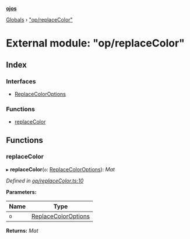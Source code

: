 **[ojos](../README.md)**

[Globals](../README.md) › ["op/replaceColor"](_op_replacecolor_.md)

# External module: "op/replaceColor"

## Index

### Interfaces

* [ReplaceColorOptions](../interfaces/_op_replacecolor_.replacecoloroptions.md)

### Functions

* [replaceColor](_op_replacecolor_.md#replacecolor)

## Functions

###  replaceColor

▸ **replaceColor**(`o`: [ReplaceColorOptions](../interfaces/_op_replacecolor_.replacecoloroptions.md)): *Mat*

*Defined in [op/replaceColor.ts:10](https://github.com/cancerberoSgx/mirada/blob/d83d69e/ojos/src/op/replaceColor.ts#L10)*

**Parameters:**

Name | Type |
------ | ------ |
`o` | [ReplaceColorOptions](../interfaces/_op_replacecolor_.replacecoloroptions.md) |

**Returns:** *Mat*